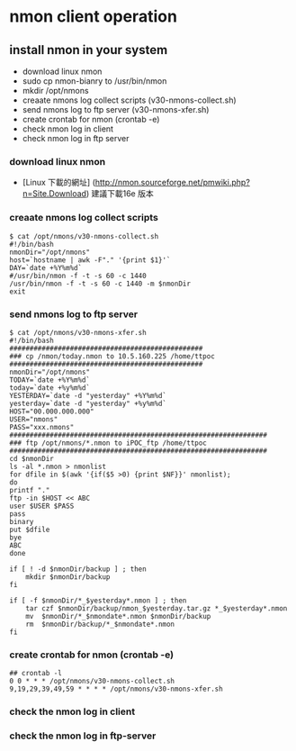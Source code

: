 # nmon client operation 


## install nmon in your system
- download linux nmon
- sudo cp nmon-bianry to /usr/bin/nmon 
- mkdir /opt/nmons
- creaate nmons log collect scripts (v30-nmons-collect.sh)
- send nmons log to ftp server (v30-nmons-xfer.sh)
- create crontab for nmon (crontab -e)
- check nmon log in client
- check nmon log in ftp server


### download linux nmon 

-  [Linux 下載的網址] (http://nmon.sourceforge.net/pmwiki.php?n=Site.Download) 建議下載16e 版本

### creaate nmons log collect scripts

```
$ cat /opt/nmons/v30-nmons-collect.sh
#!/bin/bash
nmonDir="/opt/nmons"
host=`hostname | awk -F"." '{print $1}'`
DAY=`date +%Y%m%d`
#/usr/bin/nmon -f -t -s 60 -c 1440
/usr/bin/nmon -f -t -s 60 -c 1440 -m $nmonDir
exit
```

### send nmons log to ftp server

```
$ cat /opt/nmons/v30-nmons-xfer.sh
#!/bin/bash
################################################
### cp /nmon/today.nmon to 10.5.160.225 /home/ttpoc
################################################
nmonDir="/opt/nmons"
TODAY=`date +%Y%m%d`
today=`date +%y%m%d`
YESTERDAY=`date -d "yesterday" +%Y%m%d`
yesterday=`date -d "yesterday" +%y%m%d`
HOST="00.000.000.000"
USER="nmons"
PASS="xxx.nmons"
################################################################
### ftp /opt/nmons/*.nmon to iPOC_ftp /home/ttpoc
################################################################
cd $nmonDir
ls -al *.nmon > nmonlist
for dfile in $(awk '{if($5 >0) {print $NF}}' nmonlist);
do
printf "."
ftp -in $HOST << ABC
user $USER $PASS
pass
binary
put $dfile
bye
ABC
done

if [ ! -d $nmonDir/backup ] ; then
    mkdir $nmonDir/backup
fi

if [ -f $nmonDir/*_$yesterday*.nmon ] ; then
    tar czf $nmonDir/backup/nmon_$yesterday.tar.gz *_$yesterday*.nmon
    mv  $nmonDir/*_$nmondate*.nmon $nmonDir/backup
    rm  $nmonDir/backup/*_$nmondate*.nmon
fi

```


### create crontab for nmon (crontab -e)

```
## crontab -l
0 0 * * * /opt/nmons/v30-nmons-collect.sh
9,19,29,39,49,59 * * * * /opt/nmons/v30-nmons-xfer.sh
```

### check the nmon log in client

### check the nmon log in ftp-server

